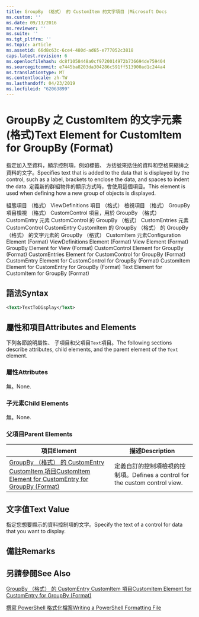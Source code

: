 ```yaml
---
title: GroupBy （格式） 的 CustomItem 的文字項目 |Microsoft Docs
ms.custom: ''
ms.date: 09/13/2016
ms.reviewer: ''
ms.suite: ''
ms.tgt_pltfrm: ''
ms.topic: article
ms.assetid: 66d8c63c-6ce4-480d-ad65-e777052c3818
caps.latest.revision: 6
ms.openlocfilehash: dc8f1058448a0cf9720014972b736694de759404
ms.sourcegitcommit: e7445ba8203da304286c591ff513900ad1c244a4
ms.translationtype: MT
ms.contentlocale: zh-TW
ms.lasthandoff: 04/23/2019
ms.locfileid: "62063899"
---
```

# <a name="text-element-for-customitem-for-groupby-format"></a><span data-ttu-id="6944e-102">GroupBy 之 CustomItem 的文字元素 (格式)</span><span class="sxs-lookup"><span data-stu-id="6944e-102">Text Element for CustomItem for GroupBy (Format)</span></span>

<span data-ttu-id="6944e-103">指定加入至資料，顯示控制項，例如標籤、 方括號來括住的資料和空格來縮排之資料的文字。</span><span class="sxs-lookup"><span data-stu-id="6944e-103">Specifies text that is added to the data that is displayed by the control, such as a label, brackets to enclose the data, and spaces to indent the data.</span></span> <span data-ttu-id="6944e-104">定義新的群組物件的顯示方式時，會使用這個項目。</span><span class="sxs-lookup"><span data-stu-id="6944e-104">This element is used when defining how a new group of objects is displayed.</span></span>

<span data-ttu-id="6944e-105">組態項目 （格式） ViewDefinitions 項目 （格式） 檢視項目 （格式） GroupBy 項目檢視 （格式） CustomControl 項目，用於 GroupBy （格式） CustomEntry 元素 CustomControl 的 GroupBy （格式） CustomEntries 元素CustomControl CustomEntry CustomItem 的 GroupBy （格式） 的 GroupBy （格式） 的文字元素的 GroupBy （格式） CustomItem 元素</span><span class="sxs-lookup"><span data-stu-id="6944e-105">Configuration Element (Format) ViewDefinitions Element (Format) View Element (Format) GroupBy Element for View (Format) CustomControl Element for GroupBy (Format) CustomEntries Element for CustomControl for GroupBy (Format) CustomEntry Element for CustomControl for GroupBy (Format) CustomItem Element for CustomEntry for GroupBy (Format) Text Element for CustomItem for GroupBy (Format)</span></span>

## <a name="syntax"></a><span data-ttu-id="6944e-106">語法</span><span class="sxs-lookup"><span data-stu-id="6944e-106">Syntax</span></span>

```xml
<Text>TextToDisplay</Text>
```

## <a name="attributes-and-elements"></a><span data-ttu-id="6944e-107">屬性和項目</span><span class="sxs-lookup"><span data-stu-id="6944e-107">Attributes and Elements</span></span>

<span data-ttu-id="6944e-108">下列各節說明屬性、 子項目和父項目`Text`項目。</span><span class="sxs-lookup"><span data-stu-id="6944e-108">The following sections describe attributes, child elements, and the parent element of the `Text` element.</span></span>

### <a name="attributes"></a><span data-ttu-id="6944e-109">屬性</span><span class="sxs-lookup"><span data-stu-id="6944e-109">Attributes</span></span>

<span data-ttu-id="6944e-110">無。</span><span class="sxs-lookup"><span data-stu-id="6944e-110">None.</span></span>

### <a name="child-elements"></a><span data-ttu-id="6944e-111">子元素</span><span class="sxs-lookup"><span data-stu-id="6944e-111">Child Elements</span></span>

<span data-ttu-id="6944e-112">無。</span><span class="sxs-lookup"><span data-stu-id="6944e-112">None.</span></span>

### <a name="parent-elements"></a><span data-ttu-id="6944e-113">父項目</span><span class="sxs-lookup"><span data-stu-id="6944e-113">Parent Elements</span></span>

|<span data-ttu-id="6944e-114">項目</span><span class="sxs-lookup"><span data-stu-id="6944e-114">Element</span></span>|<span data-ttu-id="6944e-115">描述</span><span class="sxs-lookup"><span data-stu-id="6944e-115">Description</span></span>|
|-------------|-----------------|
|[<span data-ttu-id="6944e-116">GroupBy （格式） 的 CustomEntry CustomItem 項目</span><span class="sxs-lookup"><span data-stu-id="6944e-116">CustomItem Element for CustomEntry for GroupBy (Format)</span></span>](./customitem-element-for-customentry-for-groupby-format.md)|<span data-ttu-id="6944e-117">定義自訂的控制項檢視的控制項。</span><span class="sxs-lookup"><span data-stu-id="6944e-117">Defines a control for the custom control view.</span></span>|

## <a name="text-value"></a><span data-ttu-id="6944e-118">文字值</span><span class="sxs-lookup"><span data-stu-id="6944e-118">Text Value</span></span>

<span data-ttu-id="6944e-119">指定您想要顯示的資料控制項的文字。</span><span class="sxs-lookup"><span data-stu-id="6944e-119">Specify the text of a control for data that you want to display.</span></span>

## <a name="remarks"></a><span data-ttu-id="6944e-120">備註</span><span class="sxs-lookup"><span data-stu-id="6944e-120">Remarks</span></span>

## <a name="see-also"></a><span data-ttu-id="6944e-121">另請參閱</span><span class="sxs-lookup"><span data-stu-id="6944e-121">See Also</span></span>

[<span data-ttu-id="6944e-122">GroupBy （格式） 的 CustomEntry CustomItem 項目</span><span class="sxs-lookup"><span data-stu-id="6944e-122">CustomItem Element for CustomEntry for GroupBy (Format)</span></span>](./customitem-element-for-customentry-for-groupby-format.md)

[<span data-ttu-id="6944e-123">撰寫 PowerShell 格式化檔案</span><span class="sxs-lookup"><span data-stu-id="6944e-123">Writing a PowerShell Formatting File</span></span>](./writing-a-powershell-formatting-file.md)

